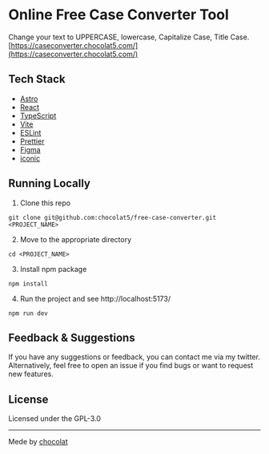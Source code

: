 # Online Free Case Converter Tool

Change your text to UPPERCASE, lowercase, Capitalize Case, Title Case.
[https://caseconverter.chocolat5.com/](https://caseconverter.chocolat5.com/)

## Tech Stack

- [Astro](https://astro.build/)
- [React](https://react.dev/)
- [TypeScript](https://www.typescriptlang.org/)
- [Vite](https://vitejs.dev/)
- [ESLint](https://eslint.org/)
- [Prettier](https://prettier.io/)
- [Figma](https://www.figma.com/)
- [iconic](https://iconic.app/)

## Running Locally

1. Clone this repo

```shell
git clone git@github.com:chocolat5/free-case-converter.git <PROJECT_NAME>
```

2. Move to the appropriate directory

```shell
cd <PROJECT_NAME>
```

3. Install npm package

```shell
npm install
```

4. Run the project and see http://localhost:5173/

```shell
npm run dev
```

## Feedback & Suggestions

If you have any suggestions or feedback, you can contact me via my twitter. Alternatively, feel free to open an issue if you find bugs or want to request new features.

## License

Licensed under the GPL-3.0

---

Mede by [chocolat](https://chocolat5.com/)

